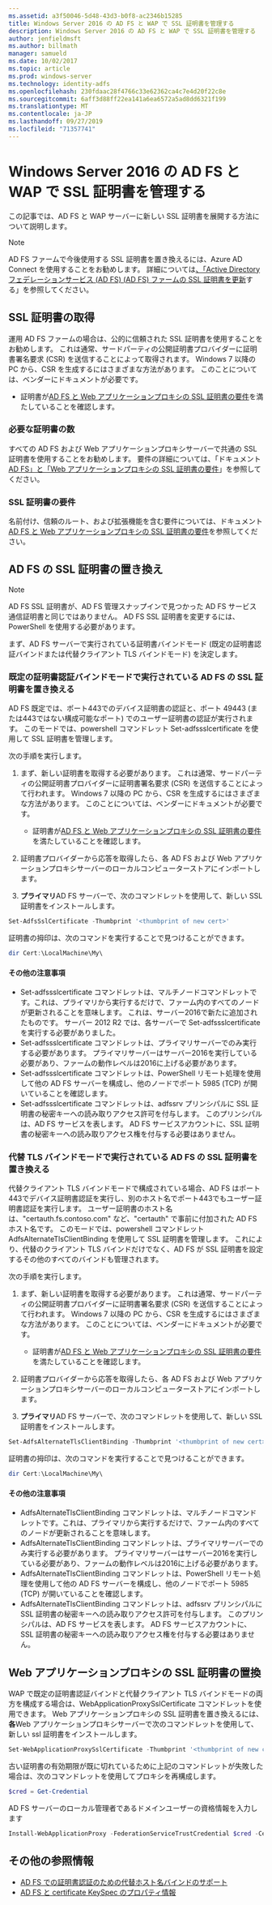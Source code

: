```yaml
---
ms.assetid: a3f50046-5d48-43d3-b0f8-ac2346b15285
title: Windows Server 2016 の AD FS と WAP で SSL 証明書を管理する
description: Windows Server 2016 の AD FS と WAP で SSL 証明書を管理する
author: jenfieldmsft
ms.author: billmath
manager: samueld
ms.date: 10/02/2017
ms.topic: article
ms.prod: windows-server
ms.technology: identity-adfs
ms.openlocfilehash: 230fdaac28f4766c33e62362ca4c7e4d20f22c8e
ms.sourcegitcommit: 6aff3d88ff22ea141a6ea6572a5ad8dd6321f199
ms.translationtype: MT
ms.contentlocale: ja-JP
ms.lasthandoff: 09/27/2019
ms.locfileid: "71357741"
---
```

# <a name="managing-ssl-certificates-in-ad-fs-and-wap-in-windows-server-2016"></a>Windows Server 2016 の AD FS と WAP で SSL 証明書を管理する



この記事では、AD FS と WAP サーバーに新しい SSL 証明書を展開する方法について説明します。

>[!NOTE]
>AD FS ファームで今後使用する SSL 証明書を置き換えるには、Azure AD Connect を使用することをお勧めします。  詳細については[、「Active Directory フェデレーションサービス (AD FS) (AD FS) ファームの SSL 証明書を更新](https://docs.microsoft.com/azure/active-directory/connect/active-directory-aadconnectfed-ssl-update)する」を参照してください。

## <a name="obtaining-your-ssl-certificates"></a>SSL 証明書の取得
運用 AD FS ファームの場合は、公的に信頼された SSL 証明書を使用することをお勧めします。 これは通常、サードパーティの公開証明書プロバイダーに証明書署名要求 (CSR) を送信することによって取得されます。 Windows 7 以降の PC から、CSR を生成するにはさまざまな方法があります。 このことについては、ベンダーにドキュメントが必要です。

- 証明書が[AD FS と Web アプリケーションプロキシの SSL 証明書の要件](https://technet.microsoft.com/windows-server-docs/identity/ad-fs/overview/AD-FS-2016-Requirements#BKMK_1)を満たしていることを確認します。

### <a name="how-many-certificates-are-needed"></a>必要な証明書の数
すべての AD FS および Web アプリケーションプロキシサーバーで共通の SSL 証明書を使用することをお勧めします。 要件の詳細については、「ドキュメント[AD FS」と「Web アプリケーションプロキシの SSL 証明書の要件](https://technet.microsoft.com/windows-server-docs/identity/ad-fs/overview/AD-FS-2016-Requirements#BKMK_1)」を参照してください。

### <a name="ssl-certificate-requirements"></a>SSL 証明書の要件
名前付け、信頼のルート、および拡張機能を含む要件については、ドキュメント[AD FS と Web アプリケーションプロキシの SSL 証明書の要件](https://technet.microsoft.com/windows-server-docs/identity/ad-fs/overview/AD-FS-2016-Requirements#BKMK_1)を参照してください。

## <a name="replacing-the-ssl-certificate-for-ad-fs"></a>AD FS の SSL 証明書の置き換え
> [!NOTE]
> AD FS SSL 証明書が、AD FS 管理スナップインで見つかった AD FS サービス通信証明書と同じではありません。 AD FS SSL 証明書を変更するには、PowerShell を使用する必要があります。

まず、AD FS サーバーで実行されている証明書バインドモード (既定の証明書認証バインドまたは代替クライアント TLS バインドモード) を決定します。

### <a name="replacing-the-ssl-certificate-for-ad-fs-running-in-default-certificate-authentication-binding-mode"></a>既定の証明書認証バインドモードで実行されている AD FS の SSL 証明書を置き換える
AD FS 既定では、ポート443でのデバイス証明書の認証と、ポート 49443 (または443ではない構成可能なポート) でのユーザー証明書の認証が実行されます。
このモードでは、powershell コマンドレット Set-adfssslcertificate を使用して SSL 証明書を管理します。

次の手順を実行します。

1. まず、新しい証明書を取得する必要があります。 これは通常、サードパーティの公開証明書プロバイダーに証明書署名要求 (CSR) を送信することによって行われます。 Windows 7 以降の PC から、CSR を生成するにはさまざまな方法があります。 このことについては、ベンダーにドキュメントが必要です。

    * 証明書が[AD FS と Web アプリケーションプロキシの SSL 証明書の要件](https://technet.microsoft.com/windows-server-docs/identity/ad-fs/overview/AD-FS-2016-Requirements#BKMK_1)を満たしていることを確認します。

1. 証明書プロバイダーから応答を取得したら、各 AD FS および Web アプリケーションプロキシサーバーのローカルコンピューターストアにインポートします。

1. **プライマリ**AD FS サーバーで、次のコマンドレットを使用して、新しい SSL 証明書をインストールします。

```powershell
Set-AdfsSslCertificate -Thumbprint '<thumbprint of new cert>'
```

証明書の拇印は、次のコマンドを実行することで見つけることができます。

```powershell
dir Cert:\LocalMachine\My\
```

#### <a name="additional-notes"></a>その他の注意事項

* Set-adfssslcertificate コマンドレットは、マルチノードコマンドレットです。これは、プライマリから実行するだけで、ファーム内のすべてのノードが更新されることを意味します。 これは、サーバー2016で新たに追加されたものです。 サーバー 2012 R2 では、各サーバーで Set-adfssslcertificate を実行する必要がありました。
* Set-adfssslcertificate コマンドレットは、プライマリサーバーでのみ実行する必要があります。 プライマリサーバーはサーバー2016を実行している必要があり、ファームの動作レベルは2016に上げる必要があります。
* Set-adfssslcertificate コマンドレットは、PowerShell リモート処理を使用して他の AD FS サーバーを構成し、他のノードでポート 5985 (TCP) が開いていることを確認します。
* Set-adfssslcertificate コマンドレットは、adfssrv プリンシパルに SSL 証明書の秘密キーへの読み取りアクセス許可を付与します。 このプリンシパルは、AD FS サービスを表します。 AD FS サービスアカウントに、SSL 証明書の秘密キーへの読み取りアクセス権を付与する必要はありません。

### <a name="replacing-the-ssl-certificate-for-ad-fs-running-in-alternate-tls-binding-mode"></a>代替 TLS バインドモードで実行されている AD FS の SSL 証明書を置き換える
代替クライアント TLS バインドモードで構成されている場合、AD FS はポート443でデバイス証明書認証を実行し、別のホスト名でポート443でもユーザー証明書認証を実行します。 ユーザー証明書のホスト名は、"certauth.fs.contoso.com" など、"certauth" で事前に付加された AD FS ホスト名です。
このモードでは、powershell コマンドレット AdfsAlternateTlsClientBinding を使用して SSL 証明書を管理します。 これにより、代替のクライアント TLS バインドだけでなく、AD FS が SSL 証明書を設定するその他のすべてのバインドも管理されます。

次の手順を実行します。

1. まず、新しい証明書を取得する必要があります。 これは通常、サードパーティの公開証明書プロバイダーに証明書署名要求 (CSR) を送信することによって行われます。 Windows 7 以降の PC から、CSR を生成するにはさまざまな方法があります。 このことについては、ベンダーにドキュメントが必要です。

    * 証明書が[AD FS と Web アプリケーションプロキシの SSL 証明書の要件](https://technet.microsoft.com/windows-server-docs/identity/ad-fs/overview/AD-FS-2016-Requirements#BKMK_1)を満たしていることを確認します。

1. 証明書プロバイダーから応答を取得したら、各 AD FS および Web アプリケーションプロキシサーバーのローカルコンピューターストアにインポートします。

1. **プライマリ**AD FS サーバーで、次のコマンドレットを使用して、新しい SSL 証明書をインストールします。

```powershell
Set-AdfsAlternateTlsClientBinding -Thumbprint '<thumbprint of new cert>'
```

証明書の拇印は、次のコマンドを実行することで見つけることができます。

```powershell
dir Cert:\LocalMachine\My\
```

#### <a name="additional-notes"></a>その他の注意事項

* AdfsAlternateTlsClientBinding コマンドレットは、マルチノードコマンドレットです。これは、プライマリから実行するだけで、ファーム内のすべてのノードが更新されることを意味します。
* AdfsAlternateTlsClientBinding コマンドレットは、プライマリサーバーでのみ実行する必要があります。 プライマリサーバーはサーバー2016を実行している必要があり、ファームの動作レベルは2016に上げる必要があります。
* AdfsAlternateTlsClientBinding コマンドレットは、PowerShell リモート処理を使用して他の AD FS サーバーを構成し、他のノードでポート 5985 (TCP) が開いていることを確認します。
* AdfsAlternateTlsClientBinding コマンドレットは、adfssrv プリンシパルに SSL 証明書の秘密キーへの読み取りアクセス許可を付与します。 このプリンシパルは、AD FS サービスを表します。 AD FS サービスアカウントに、SSL 証明書の秘密キーへの読み取りアクセス権を付与する必要はありません。

## <a name="replacing-the-ssl-certificate-for-the-web-application-proxy"></a>Web アプリケーションプロキシの SSL 証明書の置換
WAP で既定の証明書認証バインドと代替クライアント TLS バインドモードの両方を構成する場合は、WebApplicationProxySslCertificate コマンドレットを使用できます。
Web アプリケーションプロキシの SSL 証明書を置き換えるには、**各**Web アプリケーションプロキシサーバーで次のコマンドレットを使用して、新しい ssl 証明書をインストールします。

```powershell
Set-WebApplicationProxySslCertificate -Thumbprint '<thumbprint of new cert>'
```

古い証明書の有効期限が既に切れているために上記のコマンドレットが失敗した場合は、次のコマンドレットを使用してプロキシを再構成します。

```powershell
$cred = Get-Credential
```

AD FS サーバーのローカル管理者であるドメインユーザーの資格情報を入力します

```powershell
Install-WebApplicationProxy -FederationServiceTrustCredential $cred -CertificateThumbprint '<thumbprint of new cert>' -FederationServiceName 'fs.contoso.com'
```

## <a name="additional-references"></a>その他の参照情報  
* [AD FS での証明書認証のための代替ホスト名バインドのサポート](../operations/AD-FS-support-for-alternate-hostname-binding-for-certificate-authentication.md)
* [AD FS と certificate KeySpec のプロパティ情報](../technical-reference/AD-FS-and-KeySpec-Property.md)
